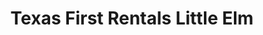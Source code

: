 ---
title: "Texas First Rentals Little Elm"
url: /aubrey/texas-first-rentals-little-elm/
shop: Mieten
---